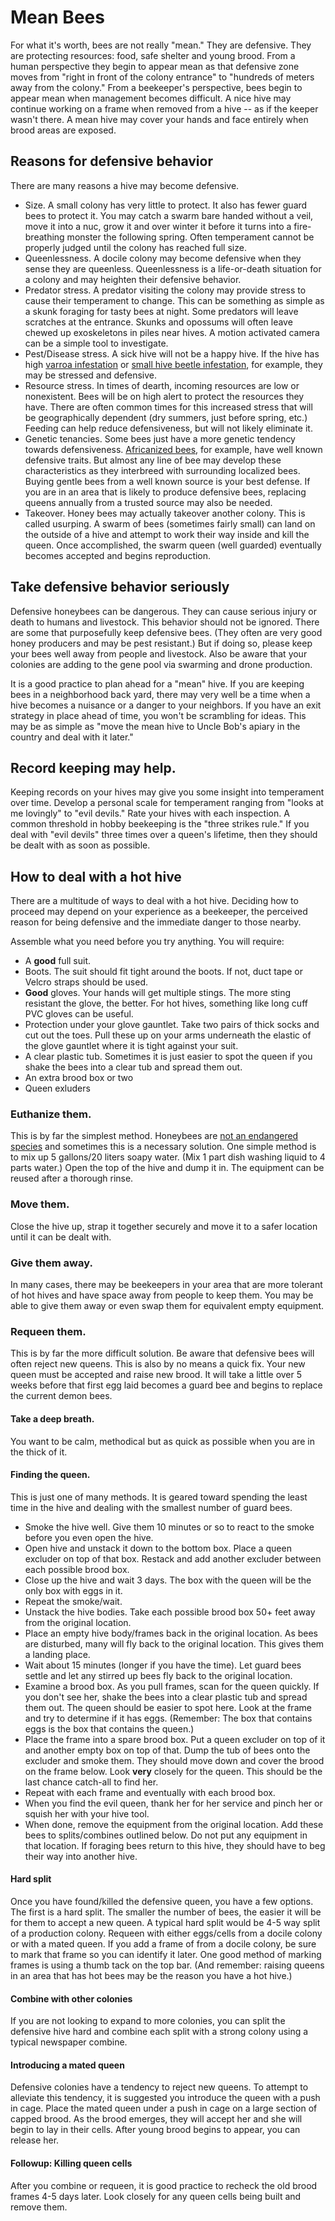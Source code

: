 # Mean Bees

For what it's worth, bees are not really "mean." They are defensive. They are protecting resources: food, safe shelter and young brood. From a human perspective they begin to appear mean as that defensive zone moves from "right in front of the colony entrance" to "hundreds of meters away from the colony."  From a beekeeper's perspective, bees begin to appear mean when management becomes difficult. A nice hive may continue working on a frame when removed from a hive -- as if the keeper wasn't there.  A mean hive may cover your hands and face entirely when brood areas are exposed.

## Reasons for defensive behavior 

There are many reasons a hive may become defensive.
- Size. A small colony has very little to protect. It also has fewer guard bees to protect it. You may catch a swarm bare handed without a veil, move it into a nuc, grow it and over winter it before it turns into a fire-breathing monster the following spring. Often temperament cannot be properly judged until the colony has reached full size.
- Queenlessness. A docile colony may become defensive when they sense they are queenless. Queenlessness is a life-or-death situation for a colony and may heighten their defensive behavior.
- Predator stress. A predator visiting the colony may provide stress to cause their temperament to change. This can be something as simple as a skunk foraging for tasty bees at night. Some predators will leave scratches at the entrance.  Skunks and opossums will often leave chewed up exoskeletons in piles near hives. A motion activated camera can be a simple tool to investigate.
- Pest/Disease stress. A sick hive will not be a happy hive. If the hive has high [varroa infestation](/varroa/index.md) or [small hive beetle infestation](/pests/SHB.md), for example, they may be stressed and defensive.
- Resource stress. In times of dearth, incoming resources are low or nonexistent. Bees will be on high alert to protect the resources they have. There are often common times for this increased stress that will be geographically dependent (dry summers, just before spring, etc.)  Feeding can help reduce defensiveness, but will not likely eliminate it.
- Genetic tenancies. Some bees just have a more genetic tendency towards defensiveness.  [Africanized bees](/biology/Africanized_honeybees.md), for example, have well known defensive traits. But almost any line of bee may develop these characteristics as they interbreed with surrounding localized bees. Buying gentle bees from a well known source is your best defense. If you are in an area that is likely to produce defensive bees, replacing queens annually from a trusted source may also be needed.
- Takeover. Honey bees may actually takeover another colony. This is called usurping. A swarm of bees (sometimes fairly small) can land on the outside of a hive and attempt to work their way inside and kill the queen. Once accomplished, the swarm queen (well guarded) eventually becomes accepted and begins reproduction.

## Take defensive behavior seriously

Defensive honeybees can be dangerous. They can cause serious injury or death to humans and livestock. This behavior should not be ignored. There are some that purposefully keep defensive bees. (They often are very good honey producers and may be pest resistant.) But if doing so, please keep your bees well away from people and livestock. Also be aware that your colonies are adding to the gene pool via swarming and drone production. 

It is a good practice to plan ahead for a "mean" hive. If you are keeping bees in a neighborhood back yard, there may very well be a time when a hive becomes a nuisance or a danger to your neighbors. If you have an exit strategy in place ahead of time, you won't be scrambling for ideas. This may be as simple as "move the mean hive to Uncle Bob's apiary in the country and deal with it later." 

## Record keeping may help.

Keeping records on your hives may give you some insight into temperament over time. Develop a personal scale for temperament ranging from "looks at me lovingly" to "evil devils." Rate your hives with each inspection. A common threshold in hobby beekeeping is the "three strikes rule." If you deal with "evil devils" three times over a queen's lifetime, then they should be dealt with as soon as possible.

## How to deal with a hot hive

There are a multitude of ways to deal with a hot hive. Deciding how to proceed may depend on your experience as a beekeeper, the perceived reason for being defensive and the immediate danger to those nearby. 

Assemble what you need before you try anything. You will require:
- A **good** full suit.
- Boots.  The suit should fit tight around the boots. If not, duct tape or Velcro straps should be used.
- **Good** gloves.  Your hands will get multiple stings. The more sting resistant the glove, the better. For hot hives, something like long cuff PVC gloves can be useful. 
- Protection under your glove gauntlet. Take two pairs of thick socks and cut out the toes. Pull these up on your arms underneath the elastic of the glove gauntlet where it is tight against your suit.
- A clear plastic tub. Sometimes it is just easier to spot the queen if you shake the bees into a clear tub and spread them out.
- An extra brood box or two
- Queen exluders

### Euthanize them. 
This is by far the simplest method. Honeybees are [not an endangered species](/faqs/non_beekeeper/not_those_bees.md) and sometimes this is a necessary solution. One simple method is to mix up 5 gallons/20 liters soapy water. (Mix 1 part dish washing liquid to 4 parts water.) Open the top of the hive and dump it in. The equipment can be reused after a thorough rinse.
### Move them. 
Close the hive up, strap it together securely and move it to a safer location until it can be dealt with.
### Give them away.
In many cases, there may be beekeepers in your area that are more tolerant of hot hives and have space away from people to keep them. You may be able to give them away or even swap them for equivalent empty equipment.
### Requeen them.  
This is by far the more difficult solution. Be aware that defensive bees will often reject new queens. This is also by no means a quick fix. Your new queen must be accepted and raise new brood. It will take a little over 5 weeks before that first egg laid becomes a guard bee and begins to replace the current demon bees.
#### Take a deep breath. 
You want to be calm, methodical but as quick as possible when you are in the thick of it.
#### Finding the queen. 
This is just one of many methods. It is geared toward spending the least time in the hive and dealing with the smallest number of guard bees.
- Smoke the hive well. Give them 10 minutes or so to react to the smoke before you even open the hive.
- Open hive and unstack it down to the bottom box. Place a queen excluder on top of that box. Restack and add another excluder between each possible brood box.
- Close up the hive and wait 3 days. The box with the queen will be the only box with eggs in it.
- Repeat the smoke/wait.  
- Unstack the hive bodies. Take each possible brood box 50+ feet away from the original location. 
- Place an empty hive body/frames back in the original location.  As bees are disturbed, many will fly back to the original location. This gives them a landing place.
- Wait about 15 minutes (longer if you have the time).  Let guard bees settle and let any stirred up bees fly back to the original location.
- Examine a brood box. As you pull frames, scan for the queen quickly. If you don't see her, shake the bees into a clear plastic tub and spread them out. The queen should be easier to spot here.  Look at the frame and try to determine if it has eggs. (Remember: The box that contains eggs is the box that contains the queen.)
- Place the frame into a spare brood box. Put a queen excluder on top of it and another empty box on top of that.  Dump the tub of bees onto the excluder and smoke them. They should move down and cover the brood on the frame below. Look **very** closely for the queen. This should be the last chance catch-all to find her.
- Repeat with each frame and eventually with each brood box.
- When you find the evil queen, thank her for her service and pinch her or squish her with your hive tool.
- When done, remove the equipment from the original location. Add these bees to splits/combines outlined below. Do not put any equipment in that location. If foraging bees return to this hive, they should have to beg their way into another hive.
#### Hard split
Once you have found/killed the defensive queen, you have a few options.  The first is a hard split. The smaller the number of bees, the easier it will be for them to accept a new queen. A typical hard split would be 4-5 way split of a production colony. Requeen with either eggs/cells from a docile colony or with a mated queen. If you add a frame of from a docile colony, be sure to mark that frame so you can identify it later.  One good method of marking frames is using a thumb tack on the top bar. (And remember: raising queens in an area that has hot bees may be the reason you have a hot hive.)
#### Combine with other colonies
If you are not looking to expand to more colonies, you can split the defensive hive hard and combine each split with a strong colony using a typical newspaper combine.
#### Introducing a mated queen
Defensive colonies have a tendency to reject new queens. To attempt to alleviate this tendency, it is suggested you introduce the queen with a push in cage. Place the mated queen under a push in cage on a large section of capped brood. As the brood emerges, they will accept her and she will begin to lay in their cells. After young brood begins to appear, you can release her.
#### Followup: Killing queen cells
After you combine or requeen, it is good practice to recheck the old brood frames 4-5 days later. Look closely for any queen cells being built and remove them. 
 
